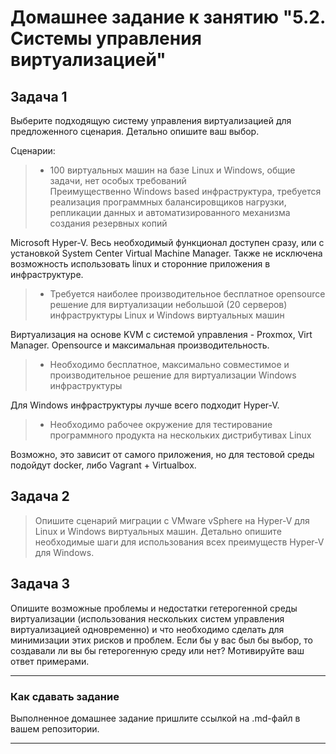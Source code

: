 # Домашнее задание к занятию "5.2. Системы управления виртуализацией"

## Задача 1 

Выберите подходящую систему управления виртуализацией для предложенного сценария. Детально опишите ваш выбор.

Сценарии:

>- 100 виртуальных машин на базе Linux и Windows, общие задачи, нет особых требований  
>Преимущественно Windows based инфраструктура, требуется реализация программных балансировщиков нагрузки, репликации данных и автоматизированного механизма создания резервных копий 

Microsoft Hyper-V. Весь необходимый функционал доступен сразу, или с установкой System Center Virtual Machine Manager. 
Также не исключена возможность использовать linux и сторонние приложения в инфраструктуре.

>- Требуется наиболее производительное бесплатное opensource решение для виртуализации небольшой (20 серверов) инфраструктуры Linux и Windows виртуальных машин

Виртуализация на основе KVM с системой управления - Proxmox, Virt Manager. Opensource и максимальная производительность.

>- Необходимо бесплатное, максимально совместимое и производительное решение для виртуализации Windows инфраструктуры 

Для Windows инфраструктуры лучше всего подходит Hyper-V.

>- Необходимо рабочее окружение для тестирование программного продукта на нескольких дистрибутивах Linux

Возможно, это зависит от самого приложения, но для тестовой среды подойдут docker, либо Vagrant + Virtualbox.


## Задача 2

>Опишите сценарий миграции с VMware vSphere на Hyper-V для Linux и Windows виртуальных машин. Детально опишите необходимые шаги для использования всех преимуществ Hyper-V для Windows.




## Задача 3 

Опишите возможные проблемы и недостатки гетерогенной среды виртуализации (использования нескольких систем управления виртуализацией одновременно) и что необходимо сделать для минимизации этих рисков и проблем. Если бы у вас был бы выбор, то создавали ли вы бы гетерогенную среду или нет? Мотивируйте ваш ответ примерами. 

---

### Как cдавать задание

Выполненное домашнее задание пришлите ссылкой на .md-файл в вашем репозитории.

---

